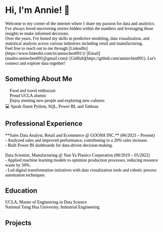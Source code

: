 # Hi, I'm Annie! 👋  

<span style="font-family: Calibri; font-size: 12 px; color: black;">
Welcome to my corner of the internet where I share my passion for data and analytics. I've always loved uncovering stories hidden within the numbers and leveraging those insights to make informed decisions.   <br>
Over the years, I've honed my skills in predictive modeling, data visualization, and statistical analysis across various industries including retail and manufacturing.  <br>
</span>

<span style="font-family: Calibri; color: black;">
Feel free to reach out to me through [LinkedIn](https://www.linkedin.com/in/anniechen091/)/ [Email](mailto:anniechen091@gmail.com)/ [GitHub](https://github.com/anniechen091). Let's connect and explore data together!  <br>
</span>

## Something About Me

<span style="font-family: Calibri; font-size: 12 px; color: black;">
  
🍰 Food and travel enthusiast <br>
🐻 Proud UCLA alumni <br>
🤝 Enjoy meeting new people and exploring new cultures  <br>
💻 Speak fluent Python, SQL, Power BI, and Tableau 

</span>

## Professional Experience

<span style="font-family: Calibri; font-size: 12 px; color: black;">
**Sales Data Analyst, Retail and Ecommerce @ GOOSH INC.**  (06/2023 – Present)  <br>
- Analyzed sales and improved performance, contributing to a 20% sales increase. <br>
- Built Power BI dashboards for data-driven decision-making. <br>
<br>
Data Scientist, Manufacturing @ Nan Ya Plastics Corporation  (08/2019 – 05/2022)  <br>
- Applied machine learning models to optimize production processes, reducing resource waste by 50%. <br>
- Led digital transformation initiatives with data visualization tools and robotic process automation techniques.
</span>

## Education

<span style="font-family: Calibri; font-size: 12 px; color: black;">
UCLA, Master of Engineering in Data Science  <br>
National Tsing Hua University, Industrial Engineering  <br>
</span>

## Projects


